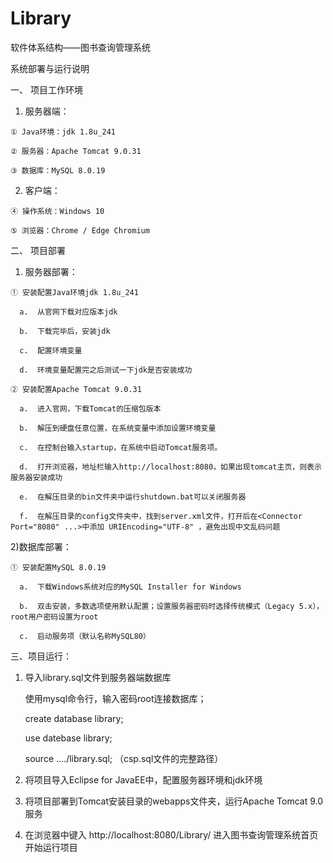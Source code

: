 # Library
软件体系结构——图书查询管理系统

系统部署与运行说明

一、  项目工作环境

  1)  服务器端：
  
    ① Java环境：jdk 1.8u_241
    
    ② 服务器：Apache Tomcat 9.0.31
    
    ③ 数据库：MySQL 8.0.19
    
  2)  客户端：
  
    ④ 操作系统：Windows 10
    
    ⑤ 浏览器：Chrome / Edge Chromium

二、  项目部署

  1)  服务器部署：
  
    ① 安装配置Java环境jdk 1.8u_241
    
      a.  从官网下载对应版本jdk
      
      b.  下载完毕后，安装jdk
      
      c.  配置环境变量
      
      d.  环境变量配置完之后测试一下jdk是否安装成功
      
    ② 安装配置Apache Tomcat 9.0.31
    
      a.  进入官网，下载Tomcat的压缩包版本
      
      b.  解压到硬盘任意位置，在系统变量中添加设置环境变量
      
      c.  在控制台输入startup，在系统中启动Tomcat服务项。
      
      d.  打开浏览器，地址栏输入http://localhost:8080，如果出现tomcat主页，则表示服务器安装成功
      
      e.  在解压目录的bin文件夹中运行shutdown.bat可以关闭服务器
      
      f.  在解压目录的config文件夹中，找到server.xml文件，打开后在<Connector Port="8080" ...>中添加 URIEncoding="UTF-8" ，避免出现中文乱码问题
      
  2)数据库部署：
  
    ① 安装配置MySQL 8.0.19
    
      a.  下载Windows系统对应的MySQL Installer for Windows
      
      b.  双击安装，多数选项使用默认配置；设置服务器密码时选择传统模式（Legacy 5.x），root用户密码设置为root
      
      c.  启动服务项（默认名称MySQL80）

三、项目运行：

  1)  导入library.sql文件到服务器端数据库
  
      使用mysql命令行，输入密码root连接数据库；
    
      create database library;
    
      use datebase library;
    
      source ..../library.sql;  （csp.sql文件的完整路径）
    
  2)  将项目导入Eclipse for JavaEE中，配置服务器环境和jdk环境
  
  3)  将项目部署到Tomcat安装目录的webapps文件夹，运行Apache Tomcat 9.0服务
  
  4)  在浏览器中键入 http://localhost:8080/Library/  进入图书查询管理系统首页开始运行项目
